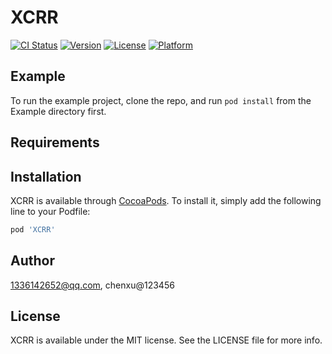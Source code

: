 # XCRR

[![CI Status](https://img.shields.io/travis/1336142652@qq.com/XCRR.svg?style=flat)](https://travis-ci.org/1336142652@qq.com/XCRR)
[![Version](https://img.shields.io/cocoapods/v/XCRR.svg?style=flat)](https://cocoapods.org/pods/XCRR)
[![License](https://img.shields.io/cocoapods/l/XCRR.svg?style=flat)](https://cocoapods.org/pods/XCRR)
[![Platform](https://img.shields.io/cocoapods/p/XCRR.svg?style=flat)](https://cocoapods.org/pods/XCRR)

## Example

To run the example project, clone the repo, and run `pod install` from the Example directory first.

## Requirements

## Installation

XCRR is available through [CocoaPods](https://cocoapods.org). To install
it, simply add the following line to your Podfile:

```ruby
pod 'XCRR'
```

## Author

1336142652@qq.com, chenxu@123456

## License

XCRR is available under the MIT license. See the LICENSE file for more info.
